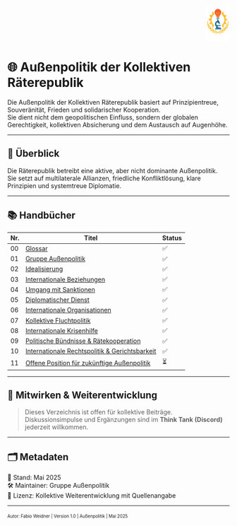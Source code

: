 <p align="right">
  <img src="https://raw.githubusercontent.com/hades-dux/Kollektive-Raeterepublik/main/Meta_und_Systemstruktur/logo_offiziell.png" alt="Logo der Kollektiven Räterepublik" height="80">
</p>

# 🌐 Außenpolitik der Kollektiven Räterepublik

<!--
Autor: Fabio Weidner
Version: 1.0
Sektion: Bildung & Forschung
Veröffentlichung: April 2025
-->

Die Außenpolitik der Kollektiven Räterepublik basiert auf Prinzipientreue, Souveränität, Frieden und solidarischer Kooperation.  
Sie dient nicht dem geopolitischen Einfluss, sondern der globalen Gerechtigkeit, kollektiven Absicherung und dem Austausch auf Augenhöhe.

---

## 🧭 Überblick

Die Räterepublik betreibt eine aktive, aber nicht dominante Außenpolitik.  
Sie setzt auf multilaterale Allianzen, friedliche Konfliktlösung, klare Prinzipien und systemtreue Diplomatie.

---

## 📚 Handbücher

| Nr. | Titel | Status |
|-----|-------|--------|
| 00 | [Glossar](./00_glossar.md) | ✅ |
| 01 | [Gruppe Außenpolitik](./01_Handbuch_Gruppe_Aussenpolitik.md) | ✅ |
| 02 | [Idealisierung](./02_Idealisierung.md) | ✅ |
| 03 | [Internationale Beziehungen](./03_Internationale.md) | ✅ |
| 04 | [Umgang mit Sanktionen](./04_Umgang_mit_Sanktionen.md) | ✅ |
| 05 | [Diplomatischer Dienst](./05_Diplomatischer_Dienst.md) | ✅ |
| 06 | [Internationale Organisationen](./06_Internationale_Organisationen.md) | ✅ |
| 07 | [Kollektive Fluchtpolitik](./07_Kollektive_Fluchtpolitik.md) | ✅ |
| 08 | [Internationale Krisenhilfe](./08_Internationale_Krisenhilfe.md) | ✅ |
| 09 | [Politische Bündnisse & Rätekooperation](./09_Politische_Buendnisse_und_Raetekooperation.md) | ✅ |
| 10 | [Internationale Rechtspolitik & Gerichtsbarkeit](./10_Internationale_Rechtspolitik_und_Kollektive_Gerichtsbarkeit.md) | ✅ |
| 11 | [Offene Position für zukünftige Außenpolitik](./11_Offene_Position_fuer_zukuenftige_Aussenpolitik.md) | ⏳ |

---

## 🧠 Mitwirken & Weiterentwicklung

> Dieses Verzeichnis ist offen für kollektive Beiträge.  
> Diskussionsimpulse und Ergänzungen sind im **Think Tank (Discord)** jederzeit willkommen.

---

## 🗂️ Metadaten

📅 Stand: Mai 2025  
🛠 Maintainer: Gruppe Außenpolitik  
🔐 Lizenz: Kollektive Weiterentwicklung mit Quellenangabe

---

<sub><sup>Autor: Fabio Weidner | Version 1.0 | Außenpolitik | Mai 2025</sup></sub>
